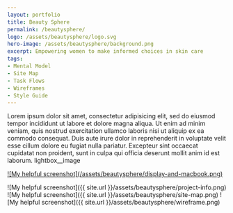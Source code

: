 ```yaml
---
layout: portfolio
title: Beauty Sphere
permalink: /beautysphere/
logo: /assets/beautysphere/logo.svg
hero-image: /assets/beautysphere/background.png
excerpt: Empowering women to make informed choices in skin care
tags:
- Mental Model
- Site Map
- Task Flows
- Wireframes
- Style Guide
---
```

Lorem ipsum dolor sit amet, consectetur adipisicing elit, sed do eiusmod
tempor incididunt ut labore et dolore magna aliqua. Ut enim ad minim veniam,
quis nostrud exercitation ullamco laboris nisi ut aliquip ex ea commodo
consequat. Duis aute irure dolor in reprehenderit in voluptate velit esse
cillum dolore eu fugiat nulla pariatur. Excepteur sint occaecat cupidatat non
proident, sunt in culpa qui officia deserunt mollit anim id est laborum.
lightbox__image

<a class="lightbox__image" href="/assets/beautysphere/display-and-macbook.png" onclick="return false">
![My helpful screenshot](/assets/beautysphere/display-and-macbook.png)
</a>

![My helpful screenshot]({{ site.url }}/assets/beautysphere/project-info.png)
![My helpful screenshot]({{ site.url }}/assets/beautysphere/site-map.png)
![My helpful screenshot]({{ site.url }}/assets/beautysphere/wireframe.png)